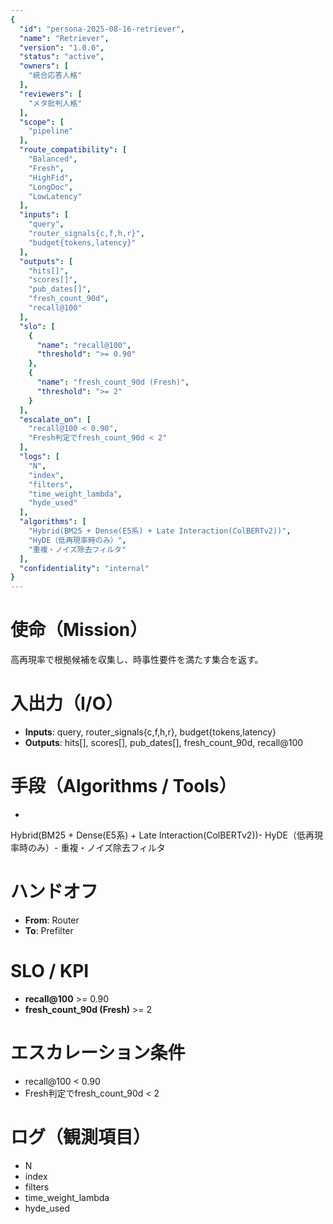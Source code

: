 ```yaml
---
{
  "id": "persona-2025-08-16-retriever",
  "name": "Retriever",
  "version": "1.0.0",
  "status": "active",
  "owners": [
    "統合応答人格"
  ],
  "reviewers": [
    "メタ批判人格"
  ],
  "scope": [
    "pipeline"
  ],
  "route_compatibility": [
    "Balanced",
    "Fresh",
    "HighFid",
    "LongDoc",
    "LowLatency"
  ],
  "inputs": [
    "query",
    "router_signals{c,f,h,r}",
    "budget{tokens,latency}"
  ],
  "outputs": [
    "hits[]",
    "scores[]",
    "pub_dates[]",
    "fresh_count_90d",
    "recall@100"
  ],
  "slo": [
    {
      "name": "recall@100",
      "threshold": ">= 0.90"
    },
    {
      "name": "fresh_count_90d (Fresh)",
      "threshold": ">= 2"
    }
  ],
  "escalate_on": [
    "recall@100 < 0.90",
    "Fresh判定でfresh_count_90d < 2"
  ],
  "logs": [
    "N",
    "index",
    "filters",
    "time_weight_lambda",
    "hyde_used"
  ],
  "algorithms": [
    "Hybrid(BM25 + Dense(E5系) + Late Interaction(ColBERTv2))",
    "HyDE（低再現率時のみ）",
    "重複・ノイズ除去フィルタ"
  ],
  "confidentiality": "internal"
}
---
```


# 使命（Mission）
高再現率で根拠候補を収集し、時事性要件を満たす集合を返す。

# 入出力（I/O）
- **Inputs**: query, router_signals{c,f,h,r}, budget{tokens,latency}
- **Outputs**: hits[], scores[], pub_dates[], fresh_count_90d, recall@100

# 手段（Algorithms / Tools）
- 
Hybrid(BM25 + Dense(E5系) + Late Interaction(ColBERTv2))- HyDE（低再現率時のみ）- 重複・ノイズ除去フィルタ

# ハンドオフ
- **From**: Router
- **To**: Prefilter

# SLO / KPI
- **recall@100** >= 0.90
- **fresh_count_90d (Fresh)** >= 2

# エスカレーション条件
- recall@100 < 0.90
- Fresh判定でfresh_count_90d < 2

# ログ（観測項目）
- N
- index
- filters
- time_weight_lambda
- hyde_used
